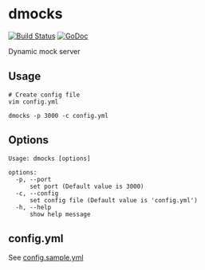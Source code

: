 # dmocks

[![Build Status](https://travis-ci.org/kogasoftware/dmocks.svg?branch=master)](https://travis-ci.org/kogasoftware/dmocks)
[![GoDoc](https://godoc.org/github.com/kogasoftware/dmocks?status.svg)](https://godoc.org/github.com/kogasoftware/dmocks)

Dynamic mock server

## Usage

```
# Create config file
vim config.yml

dmocks -p 3000 -c config.yml
```

## Options

```
Usage: dmocks [options]

options:
  -p, --port
      set port (Default value is 3000)
  -c, --config
      set config file (Default value is 'config.yml')
  -h, --help
      show help message
```

## config.yml

See [config.sample.yml](https://github.com/kogasoftware/dmocks/blob/master/config.sample.yml)
